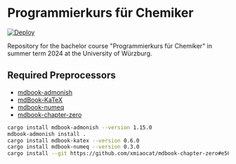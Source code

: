 # Programmierkurs für Chemiker

[![Deploy](https://github.com/mitric-lab/python_for_chemists_ss24/workflows/Deploy/badge.svg)](https://github.com/mitric-lab/python_for_chemists_ss24/actions/workflows/deploy.yml)

Repository for the bachelor course "Programmierkurs für Chemiker"
in summer term 2024 at the University of Würzburg.

## Required Preprocessors
- [mdbook-admonish](https://github.com/tommilligan/mdbook-admonish)
- [mdBook-KaTeX](https://github.com/lzanini/mdbook-katex)
- [mdbook-numeq](https://github.com/yannickseurin/mdbook-numeq)
- [mdbook-chapter-zero](https://github.com/xmiaocat/mdbook-chapter-zero)

```bash
cargo install mdbook-admonish --version 1.15.0
mdbook-admonish install .
cargo install mdbook-katex --version 0.6.0
cargo install mdbook-numeq --version 0.3.0
cargo install --git https://github.com/xmiaocat/mdbook-chapter-zero#e50441d
```
